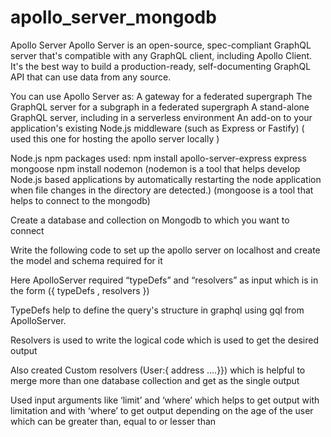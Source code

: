 ﻿# apollo_server_mongodb
Apollo Server
Apollo Server is an open-source, spec-compliant GraphQL server that's compatible with any GraphQL client, including Apollo Client. It's the best way to build a production-ready, self-documenting GraphQL API that can use data from any source.

You can use Apollo Server as:
A gateway for a federated supergraph
The GraphQL server for a subgraph in a federated supergraph
A stand-alone GraphQL server, including in a serverless environment
An add-on to your application's existing Node.js middleware (such as Express or Fastify) ( used this one for hosting the apollo server locally )

Node.js npm packages used:
	npm install apollo-server-express express mongoose
npm install nodemon 
(nodemon is a tool that helps develop Node.js based applications by automatically restarting the node application when file changes in the directory are detected.)
(mongoose is a tool that helps to connect to the mongodb)

Create a database and collection on Mongodb to which you want to connect

Write the following code to set up the apollo server on localhost and create the model and schema required for it


Here ApolloServer required “typeDefs” and “resolvers” as input which is in the form ({ typeDefs , resolvers })

TypeDefs help to define the query's structure in graphql using gql from ApolloServer.
 
Resolvers is used to write the logical code which is used to get the desired output

Also created Custom resolvers (User:{ address ….}}) which is helpful to merge more than one database collection and get as the single output

Used input arguments like ‘limit’ and ‘where’ which helps to get output with limitation and with ‘where’ to get output depending on the age of the user which can be greater than, equal to or lesser than
